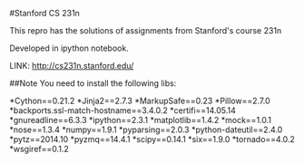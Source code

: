 #Stanford CS 231n

This repro has the solutions of assignments from Stanford's course 231n 

Developed in ipython notebook.

LINK: http://cs231n.stanford.edu/

##Note
You need to install the following libs: 

*Cython==0.21.2
*Jinja2==2.7.3
*MarkupSafe==0.23
*Pillow==2.7.0
*backports.ssl-match-hostname==3.4.0.2
*certifi==14.05.14
*gnureadline==6.3.3
*ipython==2.3.1
*matplotlib==1.4.2
*mock==1.0.1
*nose==1.3.4
*numpy==1.9.1
*pyparsing==2.0.3
*python-dateutil==2.4.0
*pytz==2014.10
*pyzmq==14.4.1
*scipy==0.14.1
*six==1.9.0
*tornado==4.0.2
*wsgiref==0.1.2

